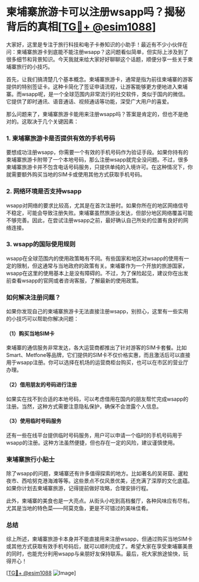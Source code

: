 # 柬埔寨旅游卡可以注册wsapp吗？揭秘背后的真相[[TG💪+ @esim1088](https://t.me/s/esim1088)]

大家好，这里是专注于旅行科技和电子卡券知识的小助手！最近有不少小伙伴在问：柬埔寨旅游卡到底能不能注册wsapp？这问题看似简单，但实际上涉及到了很多细节和背景知识。今天我就来给大家好好聊聊这个话题，顺便分享一些关于柬埔寨旅行的小技巧。

首先，让我们搞清楚几个基本概念。柬埔寨旅游卡，通常是指为前往柬埔寨的游客提供的特别签证卡。这种卡简化了签证申请流程，让游客能够更方便地进入柬埔寨。而wsapp呢，是一个全球范围内非常流行的社交软件，类似于国内的微信。它提供了即时通讯、语音通话、视频通话等功能，深受广大用户的喜爱。

那么问题来了，柬埔寨旅游卡能用来注册wsapp吗？答案是肯定的，但也不是绝对的。这取决于几个关键因素：

### 1. **柬埔寨旅游卡是否提供有效的手机号码**
要想成功注册wsapp，你需要一个有效的手机号码作为验证手段。如果你持有的柬埔寨旅游卡附带了一个本地号码，那么注册wsapp就完全没问题。不过，很多柬埔寨旅游卡并不包含电话号码服务，只提供单纯的入境许可。在这种情况下，你就需要额外购买当地的SIM卡或使用其他方式获取手机号码。

### 2. **网络环境是否支持wsapp**
wsapp对网络的要求比较高，尤其是在首次注册时。如果你所在的地区网络信号不稳定，可能会导致注册失败。柬埔寨虽然旅游业发达，但部分地区网络覆盖可能不够完善。因此，在尝试注册wsapp之前，最好确认自己所处的位置有良好的网络连接。

### 3. **wsapp的国际使用规则**
wsapp在全球范围内的使用政策略有不同。有些国家和地区对wsapp的使用有一定的限制，但这通常与当地政府的政策有关。柬埔寨作为一个开放的旅游国家，wsapp在这里的使用基本上是没有障碍的。不过，为了保险起见，建议你在出发前查看wsapp的官网或者咨询客服，了解最新的使用政策。

### 如何解决注册问题？
如果你发现自己的柬埔寨旅游卡无法直接注册wsapp，别担心，这里有一些实用的小技巧可以帮助你解决问题：

#### （1）购买当地SIM卡
柬埔寨的通信服务非常发达，各大运营商都推出了针对游客的SIM卡套餐。比如Smart、Metfone等品牌，它们提供的SIM卡不仅价格实惠，而且激活后可以直接用于wsapp注册。你可以选择在机场的运营商柜台购买，也可以在市区的营业厅办理。

#### （2）借用朋友的号码进行注册
如果实在找不到合适的本地号码，可以考虑借用在国内的朋友帮忙完成wsapp的注册。当然，这种方式需要注意隐私保护，确保不会泄露个人信息。

#### （3）使用临时号码服务
还有一些在线平台提供临时号码服务，用户可以申请一个临时的手机号码用于wsapp的注册。这种方法虽然便捷，但也存在一定的风险，建议谨慎使用。

### 柬埔寨旅行小贴士
除了wsapp的问题，柬埔寨还有许多值得探索的地方。比如著名的吴哥窟、暹粒夜市、西哈努克港海滩等等。这些景点不仅风景优美，还充满了深厚的文化底蕴。如果你计划去柬埔寨旅游，记得提前做好攻略，合理安排行程。

此外，柬埔寨的美食也是一大亮点。从街头小吃到高档餐厅，各种风味应有尽有。尤其是当地的特色菜——阿莫克鱼，更是不可错过的美味佳肴。

### 总结
综上所述，柬埔寨旅游卡本身并不能直接用来注册wsapp，但通过购买当地SIM卡或其他方式获取有效手机号码后，就可以顺利完成了。希望大家在享受柬埔寨美景的同时，也能充分利用wsapp与亲朋好友保持联系。最后，祝大家旅途愉快，玩得开心！

[[TG💪+ @esim1088](https://t.me/s/esim1088) ![Image](https://i.postimg.cc/4NQfJmqS/Snipaste-2025-05-13-00-14-12.png)]